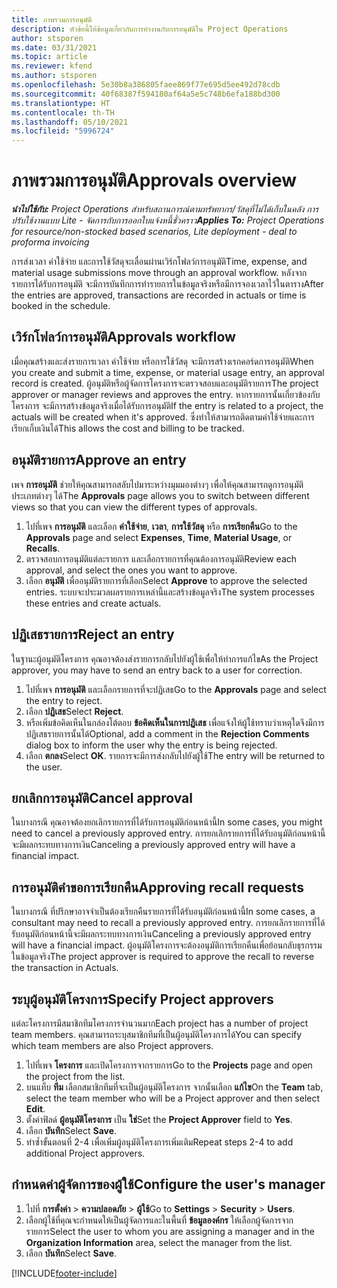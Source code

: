 ```yaml
---
title: ภาพรวมการอนุมัติ
description: หัวข้อนี้ให้ข้อมูลเกี่ยวกับการทำงานกับการอนุมัติใน Project Operations
author: stsporen
ms.date: 03/31/2021
ms.topic: article
ms.reviewer: kfend
ms.author: stsporen
ms.openlocfilehash: 5e30b8a386805faee869f77e695d5ee492d78cdb
ms.sourcegitcommit: 40f68387f594180af64a5e5c748b6efa188bd300
ms.translationtype: HT
ms.contentlocale: th-TH
ms.lasthandoff: 05/10/2021
ms.locfileid: "5996724"
---
```

# <a name="approvals-overview"></a><span data-ttu-id="2e8f1-103">ภาพรวมการอนุมัติ</span><span class="sxs-lookup"><span data-stu-id="2e8f1-103">Approvals overview</span></span>

<span data-ttu-id="2e8f1-104">_**นำไปใช้กับ:** Project Operations สำหรับสถานการณ์ตามทรัพยากร/วัสดุที่ไม่ได้เก็บในคลัง การปรับใช้งานแบบ Lite - จัดการกับการออกใบแจ้งหนี้ชั่วคราว_</span><span class="sxs-lookup"><span data-stu-id="2e8f1-104">_**Applies To:** Project Operations for resource/non-stocked based scenarios, Lite deployment - deal to proforma invoicing_</span></span>

<span data-ttu-id="2e8f1-105">การส่งเวลา ค่าใช้จ่าย และการใช้วัสดุจะเลื่อนผ่านเวิร์กโฟลว์การอนุมัติ</span><span class="sxs-lookup"><span data-stu-id="2e8f1-105">Time, expense, and material usage submissions move through an approval workflow.</span></span> <span data-ttu-id="2e8f1-106">หลังจากรายการได้รับการอนุมัติ จะมีการบันทึกการทำรายการในข้อมูลจริงหรือมีการจองเวลาไว้ในตาราง</span><span class="sxs-lookup"><span data-stu-id="2e8f1-106">After the entries are approved, transactions are recorded in actuals or time is booked in the schedule.</span></span>

## <a name="approvals-workflow"></a><span data-ttu-id="2e8f1-107">เวิร์กโฟลว์การอนุมัติ</span><span class="sxs-lookup"><span data-stu-id="2e8f1-107">Approvals workflow</span></span>
<span data-ttu-id="2e8f1-108">เมื่อคุณสร้างและส่งรายการเวลา ค่าใช้จ่าย หรือการใช้วัสดุ จะมีการสร้างเรกคอร์ดการอนุมัติ</span><span class="sxs-lookup"><span data-stu-id="2e8f1-108">When you create and submit a time, expense, or material usage entry, an approval record is created.</span></span> <span data-ttu-id="2e8f1-109">ผู้อนุมัติหรือผู้จัดการโครงการจะตรวจสอบและอนุมัติรายการ</span><span class="sxs-lookup"><span data-stu-id="2e8f1-109">The project approver or manager reviews and approves the entry.</span></span> <span data-ttu-id="2e8f1-110">หากรายการนั้นเกี่ยวข้องกับโครงการ จะมีการสร้างข้อมูลจริงเมื่อได้รับการอนุมัติ</span><span class="sxs-lookup"><span data-stu-id="2e8f1-110">If the entry is related to a project, the actuals will be created when it's approved.</span></span> <span data-ttu-id="2e8f1-111">ซึ่งทำให้สามารถติดตามค่าใช้จ่ายและการเรียกเก็บเงินได้</span><span class="sxs-lookup"><span data-stu-id="2e8f1-111">This allows the cost and billing to be tracked.</span></span>

## <a name="approve-an-entry"></a><span data-ttu-id="2e8f1-112">อนุมัติรายการ</span><span class="sxs-lookup"><span data-stu-id="2e8f1-112">Approve an entry</span></span>
<span data-ttu-id="2e8f1-113">เพจ **การอนุมัติ** ช่วยให้คุณสามารถสลับไปมาระหว่างมุมมองต่างๆ เพื่อให้คุณสามารถดูการอนุมัติประเภทต่างๆ ได้</span><span class="sxs-lookup"><span data-stu-id="2e8f1-113">The **Approvals** page allows you to switch between different views so that you can view the different types of approvals.</span></span>
  
1. <span data-ttu-id="2e8f1-114">ไปที่เพจ **การอนุมัติ** และเลือก **ค่าใช้จ่าย**, **เวลา**, **การใช้วัสดุ** หรือ **การเรียกคืน**</span><span class="sxs-lookup"><span data-stu-id="2e8f1-114">Go to the **Approvals** page and select **Expenses**, **Time**, **Material Usage**, or **Recalls**.</span></span>
2. <span data-ttu-id="2e8f1-115">ตรวจสอบการอนุมัติแต่ละรายการ และเลือกรายการที่คุณต้องการอนุมัติ</span><span class="sxs-lookup"><span data-stu-id="2e8f1-115">Review each approval, and select the ones you want to approve.</span></span>
3. <span data-ttu-id="2e8f1-116">เลือก **อนุมัติ** เพื่ออนุมัติรายการที่เลือก</span><span class="sxs-lookup"><span data-stu-id="2e8f1-116">Select **Approve** to approve the selected entries.</span></span>
<span data-ttu-id="2e8f1-117">ระบบจะประมวลผลรายการเหล่านี้และสร้างข้อมูลจริง</span><span class="sxs-lookup"><span data-stu-id="2e8f1-117">The system processes these entries and create actuals.</span></span>

## <a name="reject-an-entry"></a><span data-ttu-id="2e8f1-118">ปฏิเสธรายการ</span><span class="sxs-lookup"><span data-stu-id="2e8f1-118">Reject an entry</span></span>
<span data-ttu-id="2e8f1-119">ในฐานะผู้อนุมัติโครงการ คุณอาจต้องส่งรายการกลับไปยังผู้ใช้เพื่อให้ทำการแก้ไข</span><span class="sxs-lookup"><span data-stu-id="2e8f1-119">As the Project approver, you may have to send an entry back to a user for correction.</span></span>
  
1. <span data-ttu-id="2e8f1-120">ไปที่เพจ **การอนุมัติ** และเลือกรายการที่จะปฏิเสธ</span><span class="sxs-lookup"><span data-stu-id="2e8f1-120">Go to the **Approvals** page and select the entry to reject.</span></span> 
2. <span data-ttu-id="2e8f1-121">เลือก **ปฏิเสธ**</span><span class="sxs-lookup"><span data-stu-id="2e8f1-121">Select **Reject**.</span></span>
3. <span data-ttu-id="2e8f1-122">หรือเพิ่มข้อคิดเห็นในกล่องโต้ตอบ **ข้อคิดเห็นในการปฏิเสธ** เพื่อแจ้งให้ผู้ใช้ทราบว่าเหตุใดจึงมีการปฏิเสธรายการนั้นได้</span><span class="sxs-lookup"><span data-stu-id="2e8f1-122">Optional, add a comment in the **Rejection Comments** dialog box to inform the user why the entry is being rejected.</span></span>
4. <span data-ttu-id="2e8f1-123">เลือก **ตกลง**</span><span class="sxs-lookup"><span data-stu-id="2e8f1-123">Select **OK**.</span></span> <span data-ttu-id="2e8f1-124">รายการจะมีการส่งกลับไปยังผู้ใช้</span><span class="sxs-lookup"><span data-stu-id="2e8f1-124">The entry will be returned to the user.</span></span>
  
## <a name="cancel-approval"></a><span data-ttu-id="2e8f1-125">ยกเลิกการอนุมัติ</span><span class="sxs-lookup"><span data-stu-id="2e8f1-125">Cancel approval</span></span>
<span data-ttu-id="2e8f1-126">ในบางกรณี คุณอาจต้องยกเลิกรายการที่ได้รับการอนุมัติก่อนหน้านี้</span><span class="sxs-lookup"><span data-stu-id="2e8f1-126">In some cases, you might need to cancel a previously approved entry.</span></span> <span data-ttu-id="2e8f1-127">การยกเลิกรายการที่ได้รับอนุมัติก่อนหน้านี้จะมีผลกระทบทางการเงิน</span><span class="sxs-lookup"><span data-stu-id="2e8f1-127">Canceling a previously approved entry will have a financial impact.</span></span> 

## <a name="approving-recall-requests"></a><span data-ttu-id="2e8f1-128">การอนุมัติคำขอการเรียกคืน</span><span class="sxs-lookup"><span data-stu-id="2e8f1-128">Approving recall requests</span></span>
<span data-ttu-id="2e8f1-129">ในบางกรณี ที่ปรึกษาอาจจำเป็นต้องเรียกคืนรายการที่ได้รับอนุมัติก่อนหน้านี้</span><span class="sxs-lookup"><span data-stu-id="2e8f1-129">In some cases, a consultant may need to recall a previously approved entry.</span></span> <span data-ttu-id="2e8f1-130">การยกเลิกรายการที่ได้รับอนุมัติก่อนหน้านี้จะมีผลกระทบทางการเงิน</span><span class="sxs-lookup"><span data-stu-id="2e8f1-130">Canceling a previously approved entry will have a financial impact.</span></span> <span data-ttu-id="2e8f1-131">ผู้อนุมัติโครงการจะต้องอนุมัติการเรียกคืนเพื่อย้อนกลับธุรกรรมในข้อมูลจริง</span><span class="sxs-lookup"><span data-stu-id="2e8f1-131">The project approver is required to approve the recall to reverse the transaction in Actuals.</span></span>

## <a name="specify-project-approvers"></a><span data-ttu-id="2e8f1-132">ระบุผู้อนุมัติโครงการ</span><span class="sxs-lookup"><span data-stu-id="2e8f1-132">Specify Project approvers</span></span>
<span data-ttu-id="2e8f1-133">แต่ละโครงการมีสมาชิกทีมโครงการจำนวนมาก</span><span class="sxs-lookup"><span data-stu-id="2e8f1-133">Each project has a number of project team members.</span></span> <span data-ttu-id="2e8f1-134">คุณสามารถระบุสมาชิกทีมที่เป็นผู้อนุมัติโครงการได้</span><span class="sxs-lookup"><span data-stu-id="2e8f1-134">You can specify which team members are also Project approvers.</span></span>

1. <span data-ttu-id="2e8f1-135">ไปที่เพจ **โครงการ** และเปิดโครงการจากรายการ</span><span class="sxs-lookup"><span data-stu-id="2e8f1-135">Go to the **Projects** page and open the project from the list.</span></span>
2. <span data-ttu-id="2e8f1-136">บนแท็บ **ทีม** เลือกสมาชิกทีมที่จะเป็นผู้อนุมัติโครงการ จากนั้นเลือก **แก้ไข**</span><span class="sxs-lookup"><span data-stu-id="2e8f1-136">On the **Team** tab, select the team member who will be a Project approver and then select **Edit**.</span></span>
3. <span data-ttu-id="2e8f1-137">ตั้งค่าฟิลด์ **ผู้อนุมัติโครงการ** เป็น **ใช่**</span><span class="sxs-lookup"><span data-stu-id="2e8f1-137">Set the **Project Approver** field to **Yes**.</span></span>
4. <span data-ttu-id="2e8f1-138">เลือก **บันทึก**</span><span class="sxs-lookup"><span data-stu-id="2e8f1-138">Select **Save**.</span></span>
5. <span data-ttu-id="2e8f1-139">ทำซ้ำขั้นตอนที่ 2-4 เพื่อเพิ่มผู้อนุมัติโครงการเพิ่มเติม</span><span class="sxs-lookup"><span data-stu-id="2e8f1-139">Repeat steps 2-4 to add additional Project approvers.</span></span>

## <a name="configure-the-users-manager"></a><span data-ttu-id="2e8f1-140">กำหนดค่าผู้จัดการของผู้ใช้</span><span class="sxs-lookup"><span data-stu-id="2e8f1-140">Configure the user's manager</span></span>

1. <span data-ttu-id="2e8f1-141">ไปที่ **การตั้งค่า** > **ความปลอดภัย** > **ผู้ใช้**</span><span class="sxs-lookup"><span data-stu-id="2e8f1-141">Go to **Settings** > **Security** > **Users**.</span></span>
2. <span data-ttu-id="2e8f1-142">เลือกผู้ใช้ที่คุณจะกำหนดให้เป็นผู้จัดการและในพื้นที่ **ข้อมูลองค์กร** ให้เลือกผู้จัดการจากรายการ</span><span class="sxs-lookup"><span data-stu-id="2e8f1-142">Select the user to whom you are assigning a manager and in the **Organization Information** area, select the manager from the list.</span></span> 
3. <span data-ttu-id="2e8f1-143">เลือก **บันทึก**</span><span class="sxs-lookup"><span data-stu-id="2e8f1-143">Select **Save**.</span></span>




[!INCLUDE[footer-include](../includes/footer-banner.md)]
